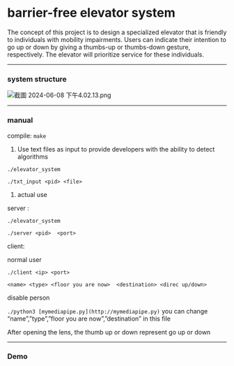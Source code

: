 # barrier-free elevator system

The concept of this project is to design a specialized elevator that is friendly to individuals with mobility impairments. Users can indicate their intention to go up or down by giving a thumbs-up or thumbs-down gesture, respectively. The elevator will prioritize service for these individuals.

---

### system structure

![截圖 2024-06-08 下午4.02.13.png](barrier-free%20elevator%20system%2072afa05f4eae413db0f4037bdfcfafcc/%25E6%2588%25AA%25E5%259C%2596_2024-06-08_%25E4%25B8%258B%25E5%258D%25884.02.13.png)

---

### manual

compile:  `make` 

1. Use text files as input to provide developers with the ability to detect algorithms

`./elevator_system` 

`./txt_input <pid> <file>`

1. actual use

server :

`./elevator_system` 

`./server <pid>  <port>`

client:

normal user

`./client <ip> <port>`

`<name> <type> <floor you are now>  <destination> <direc up/down>`

disable person

`./python3 [mymediapipe.py](http://mymediapipe.py)`  you can change “name”,”type”,”floor you are now”,”destination” in this file 

After opening the lens, the thumb up or down represent go up or down

---

### Demo